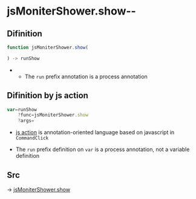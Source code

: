 # jsMoniterShower.show--

## Difinition

```js.js
function jsMoniterShower.show(

) -> runShow
```

- - The `run` prefix annotation is a process annotation


## Difinition by js action

```js.js
var=runShow
	?func=jsMoniterShower.show
	?args=

```

- [js action](#) is annotation-oriented language based on javascript in `CommandClick`

- The `run` prefix definition on `var` is a process annotation, not a variable definition

## Src

-> [jsMoniterShower.show](https://github.com/puutaro/CommandClick/blob/master/app/src/main/java/com/puutaro/commandclick/fragment_lib/terminal_fragment/js_interface/system/JsMoniterShower.kt#L26)


